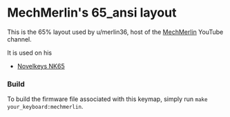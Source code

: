 # MechMerlin's 65_ansi layout

This is the 65% layout used by u/merlin36, host of the [MechMerlin](www.youtube.com/mechmerlin) 
YouTube channel.

It is used on his   
* [Novelkeys NK65](https://github.com/qmk/qmk_firmware/tree/master/keyboards/nk65)

### Build
To build the firmware file associated with this keymap, simply run `make your_keyboard:mechmerlin`.